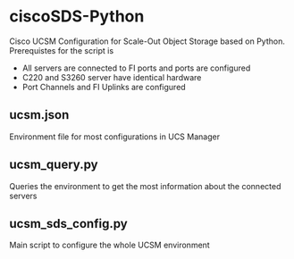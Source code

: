 # ciscoSDS-Python
 Cisco UCSM Configuration for Scale-Out Object Storage based on Python. Prerequistes for the script is

 - All servers are connected to FI ports and ports are configured
 - C220 and S3260 server have identical hardware
 - Port Channels and FI Uplinks are configured

## ucsm.json
Environment file for most configurations in UCS Manager

## ucsm_query.py
Queries the environment to get the most information about the connected servers

## ucsm_sds_config.py
Main script to configure the whole UCSM environment
